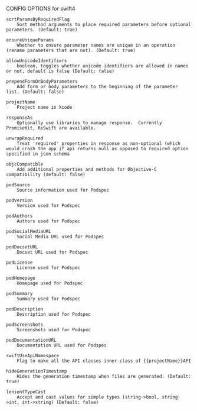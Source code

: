 
CONFIG OPTIONS for swift4

	sortParamsByRequiredFlag
	    Sort method arguments to place required parameters before optional parameters. (Default: true)

	ensureUniqueParams
	    Whether to ensure parameter names are unique in an operation (rename parameters that are not). (Default: true)

	allowUnicodeIdentifiers
	    boolean, toggles whether unicode identifiers are allowed in names or not, default is false (Default: false)

	prependFormOrBodyParameters
	    Add form or body parameters to the beginning of the parameter list. (Default: false)

	projectName
	    Project name in Xcode

	responseAs
	    Optionally use libraries to manage response.  Currently PromiseKit, RxSwift are available.

	unwrapRequired
	    Treat 'required' properties in response as non-optional (which would crash the app if api returns null as opposed to required option specified in json schema

	objcCompatible
	    Add additional properties and methods for Objective-C compatibility (default: false)

	podSource
	    Source information used for Podspec

	podVersion
	    Version used for Podspec

	podAuthors
	    Authors used for Podspec

	podSocialMediaURL
	    Social Media URL used for Podspec

	podDocsetURL
	    Docset URL used for Podspec

	podLicense
	    License used for Podspec

	podHomepage
	    Homepage used for Podspec

	podSummary
	    Summary used for Podspec

	podDescription
	    Description used for Podspec

	podScreenshots
	    Screenshots used for Podspec

	podDocumentationURL
	    Documentation URL used for Podspec

	swiftUseApiNamespace
	    Flag to make all the API classes inner-class of {{projectName}}API

	hideGenerationTimestamp
	    Hides the generation timestamp when files are generated. (Default: true)

	lenientTypeCast
	    Accept and cast values for simple types (string->bool, string->int, int->string) (Default: false)


